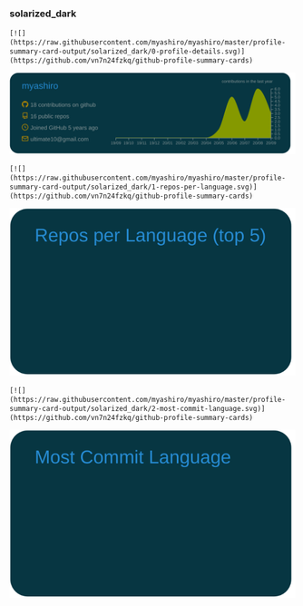 ### solarized_dark


```
[![](https://raw.githubusercontent.com/myashiro/myashiro/master/profile-summary-card-output/solarized_dark/0-profile-details.svg)](https://github.com/vn7n24fzkq/github-profile-summary-cards)
```
![](https://raw.githubusercontent.com/myashiro/myashiro/master/profile-summary-card-output/solarized_dark/0-profile-details.svg)


```
[![](https://raw.githubusercontent.com/myashiro/myashiro/master/profile-summary-card-output/solarized_dark/1-repos-per-language.svg)](https://github.com/vn7n24fzkq/github-profile-summary-cards)
```
![](https://raw.githubusercontent.com/myashiro/myashiro/master/profile-summary-card-output/solarized_dark/1-repos-per-language.svg)


```
[![](https://raw.githubusercontent.com/myashiro/myashiro/master/profile-summary-card-output/solarized_dark/2-most-commit-language.svg)](https://github.com/vn7n24fzkq/github-profile-summary-cards)
```
![](https://raw.githubusercontent.com/myashiro/myashiro/master/profile-summary-card-output/solarized_dark/2-most-commit-language.svg)
